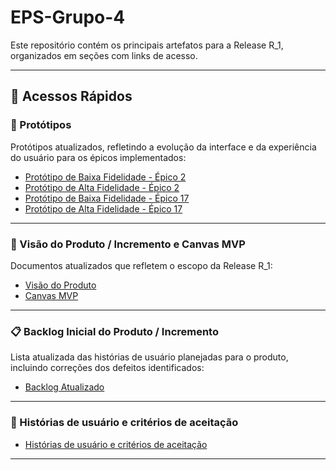 # EPS-Grupo-4

Este repositório contém os principais artefatos para a Release R_1, organizados em seções com links de acesso.


---

## 🔗 Acessos Rápidos

### 🎨 Protótipos

Protótipos atualizados, refletindo a evolução da interface e da experiência do usuário para os épicos implementados:

- [Protótipo de Baixa Fidelidade - Épico 2](https://link-para-prototipo-baixa)
- [Protótipo de Alta Fidelidade - Épico 2](https://link-para-prototipo-alta)
- [Protótipo de Baixa Fidelidade - Épico 17](https://link-para-prototipo-baixa)
- [Protótipo de Alta Fidelidade - Épico 17](https://link-para-prototipo-alta)

---

### 🚀 Visão do Produto / Incremento e Canvas MVP

Documentos atualizados que refletem o escopo da Release R_1:

- [Visão do Produto](https://link-para-visao-produto)
- [Canvas MVP](https://link-para-canvas-mvp)

---

### 📋 Backlog Inicial do Produto / Incremento

Lista atualizada das histórias de usuário planejadas para o produto, incluindo correções dos defeitos identificados:

- [Backlog Atualizado](https://link-para-backlog)

---

### 📁 Histórias de usuário e critérios de aceitação

- [Histórias de usuário e critérios de aceitação]([https://link-para-template](https://github.com/users/Mateuszinnn/projects/1))

---

